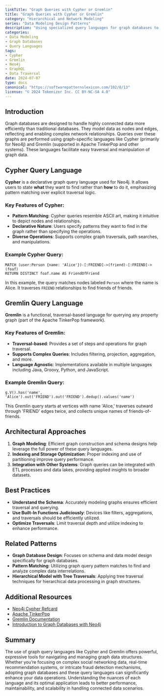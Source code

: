 ```yaml
---
linkTitle: "Graph Queries with Cypher or Gremlin"
title: "Graph Queries with Cypher or Gremlin"
category: "Hierarchical and Network Modeling"
series: "Data Modeling Design Patterns"
description: "Using specialized query languages for graph databases to traverse and manipulate graphs, enabling complex queries such as finding all friends of friends in a social network."
categories:
- Data Modeling
- Graph Databases
- Query Languages
tags:
- Cypher
- Gremlin
- Neo4j
- GraphQL
- Data Traversal
date: 2024-07-07
type: docs
canonical: "https://softwarepatternslexicon.com/102/8/13"
license: "© 2024 Tokenizer Inc. CC BY-NC-SA 4.0"
---
```


## Introduction

Graph databases are designed to handle highly connected data more efficiently than traditional databases. They model data as nodes and edges, reflecting and enabling complex network relationships. Queries over these graphs are performed using graph-specific languages like Cypher (primarily for Neo4j) and Gremlin (supported in Apache TinkerPop and other systems). These languages facilitate easy traversal and manipulation of graph data. 

## Cypher Query Language

**Cypher** is a declarative graph query language used for Neo4j. It allows users to state **what** they want to find rather than **how** to do it, emphasizing pattern matching over explicit traversal logic.

### Key Features of Cypher:
- **Pattern Matching**: Cypher queries resemble ASCII art, making it intuitive to depict nodes and relationships.
- **Declarative Nature**: Users specify patterns they want to find in the graph rather than specifying the operations.
- **Diverse Operations**: Supports complex graph traversals, path searches, and manipulations.

### Example Cypher Query:
```cypher
MATCH (user:Person {name: 'Alice'})-[:FRIEND]->(friend)-[:FRIEND]->(foaf)
RETURN DISTINCT foaf.name AS FriendOfFriend
```
In this example, the query matches nodes labeled `Person` where the name is Alice. It traverses `FRIEND` relationships to find friends of friends.

## Gremlin Query Language

**Gremlin** is a functional, traversal-based language for querying any property graph (part of the Apache TinkerPop framework).

### Key Features of Gremlin:
- **Traversal-based**: Provides a set of steps and operations for graph traversal.
- **Supports Complex Queries**: Includes filtering, projection, aggregation, and more.
- **Language Agnostic**: Implementations available in multiple languages including Java, Groovy, Python, and JavaScript.

### Example Gremlin Query:
```gremlin
g.V().has('name', 'Alice').out('FRIEND').out('FRIEND').dedup().values('name')
```
This Gremlin query starts at vertices with name 'Alice,' traverses outward through 'FRIEND' edges twice, and collects unique names of friends-of-friends.

## Architectural Approaches

1. **Graph Modeling**: Efficient graph construction and schema designs help leverage the full power of these query languages.
2. **Indexing and Storage Optimization**: Proper indexing and use of partitioning improve query performance.
3. **Integration with Other Systems**: Graph queries can be integrated with ETL processes and data lakes, providing applied insights to broader datasets.

## Best Practices

- **Understand the Schema**: Accurately modeling graphs ensures efficient traversal and querying.
- **Use Built-In Functions Judiciously**: Devices like filters, aggregations, and traversals should be efficiently utilized.
- **Optimize Traversals**: Limit traversal depth and utilize indexing to enhance performance.
  
## Related Patterns

- **Graph Database Design**: Focuses on schema and data model design specifically for graph databases.
- **Pattern Matching**: Utilizing graph query pattern matches to find and analyze complex data interrelations.
- **Hierarchical Model with Tree Traversals**: Applying tree traversal techniques for hierarchical data processing in graph structures.

## Additional Resources

- [Neo4j Cypher Refcard](https://neo4j.com/docs/cypher-refcard/current/)
- [Apache TinkerPop](http://tinkerpop.apache.org/)
- [Gremlin Documentation](http://tinkerpop.apache.org/docs/current/reference/#gremlin)
- [Introduction to Graph Databases with Neo4j](https://neo4j.com/lp/book-introduction-graph-databases/)

## Summary

The use of graph query languages like Cypher and Gremlin offers powerful, expressive tools for navigating and managing graph data structures. Whether you’re focusing on complex social networking data, real-time recommendation systems, or intricate fraud detection mechanisms, adopting graph databases and these query languages can significantly enhance your data operations. Understanding the nuances of each language and its optimal application leads to better performance, maintainability, and scalability in handling connected data scenarios.
